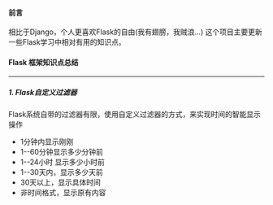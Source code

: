 #### 前言
相比于Django，个人更喜欢Flask的自由(我有翅膀，我贼浪...)
这个项目主要更新一些Flask学习中相对有用的知识点。


#### Flask 框架知识点总结
*****

##### 1. Flask自定义过滤器
Flask系统自带的过滤器有限，使用自定义过滤器的方式，来实现时间的智能显示操作
- 1分钟内显示刚刚
- 1--60分钟显示多少分钟前
- 1--24小时 显示多少小时前
- 1--30天内，显示多少天前
- 30天以上，显示具体时间
- 非时间格式，显示原有内容